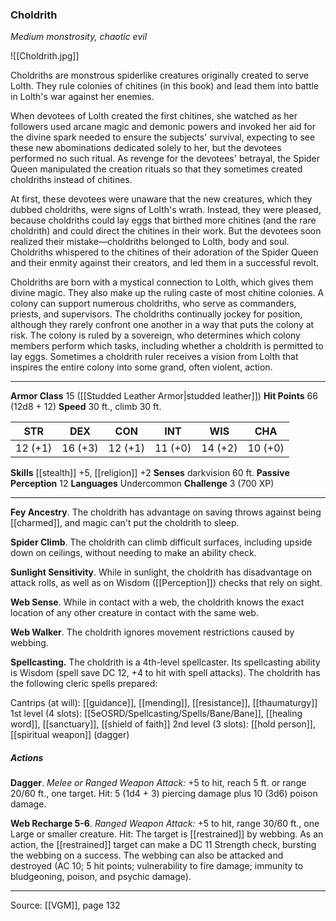 ### Choldrith
_Medium monstrosity, chaotic evil_

![[Choldrith.jpg]]

Choldriths are monstrous spiderlike creatures originally created to serve Lolth. They rule colonies of chitines (in this book) and lead them into battle in Lolth's war against her enemies.

When devotees of Lolth created the first chitines, she watched as her followers used arcane magic and demonic powers and invoked her aid for the divine spark needed to ensure the subjects' survival, expecting to see these new abominations dedicated solely to her, but the devotees performed no such ritual. As revenge for the devotees' betrayal, the Spider Queen manipulated the creation rituals so that they sometimes created choldriths instead of chitines.

At first, these devotees were unaware that the new creatures, which they dubbed choldriths, were signs of Lolth's wrath. Instead, they were pleased, because choldriths could lay eggs that birthed more chitines (and the rare choldrith) and could direct the chitines in their work. But the devotees soon realized their mistake—choldriths belonged to Lolth, body and soul. Choldriths whispered to the chitines of their adoration of the Spider Queen and their enmity against their creators, and led them in a successful revolt.

Choldriths are born with a mystical connection to Lolth, which gives them divine magic. They also make up the ruling caste of most chitine colonies. A colony can support numerous choldriths, who serve as commanders, priests, and supervisors. The choldriths continually jockey for position, although they rarely confront one another in a way that puts the colony at risk. The colony is ruled by a sovereign, who determines which colony members perform which tasks, including whether a choldrith is permitted to lay eggs. Sometimes a choldrith ruler receives a vision from Lolth that inspires the entire colony into some grand, often violent, action.



---

**Armor Class** 15 ([[Studded Leather Armor|studded leather]])
**Hit Points** 66 (12d8 + 12)
**Speed** 30 ft., climb 30 ft.

| STR     | DEX     | CON     | INT     | WIS     | CHA     |
|---------|---------|---------|---------|---------|---------|
| 12 (+1) | 16 (+3) | 12 (+1) | 11 (+0) | 14 (+2) | 10 (+0) |

**Skills** [[stealth]] +5, [[religion]] +2
**Senses** darkvision 60 ft.
**Passive Perception** 12
**Languages** Undercommon
**Challenge** 3 (700 XP)

---

**Fey Ancestry**. The choldrith has advantage on saving throws against being [[charmed]], and magic can't put the choldrith to sleep.

**Spider Climb**. The choldrith can climb difficult surfaces, including upside down on ceilings, without needing to make an ability check.

**Sunlight Sensitivity**. While in sunlight, the choldrith has disadvantage on attack rolls, as well as on Wisdom ([[Perception]]) checks that rely on sight.

**Web Sense**. While in contact with a web, the choldrith knows the exact location of any other creature in contact with the same web.

**Web Walker**. The choldrith ignores movement restrictions caused by webbing.

**Spellcasting.** The choldrith is a 4th-level spellcaster. Its spellcasting ability is Wisdom (spell save DC 12, +4 to hit with spell attacks). The choldrith has the following cleric spells prepared:

Cantrips (at will): [[guidance]], [[mending]], [[resistance]], [[thaumaturgy]]
1st level (4 slots): [[5eOSRD/Spellcasting/Spells/Bane/Bane]], [[healing word]], [[sanctuary]], [[shield of faith]]
2nd level (3 slots): [[hold person]], [[spiritual weapon]] (dagger)

##### Actions
**Dagger**. _Melee or Ranged Weapon Attack:_ +5 to hit, reach 5 ft. or range 20/60 ft., one target. Hit: 5 (1d4 + 3) piercing damage plus 10 (3d6) poison damage.

**Web Recharge 5-6**. _Ranged Weapon Attack:_ +5 to hit, range 30/60 ft., one Large or smaller creature. Hit: The target is [[restrained]] by webbing. As an action, the [[restrained]] target can make a DC 11 Strength check, bursting the webbing on a success. The webbing can also be attacked and destroyed (AC 10; 5 hit points; vulnerability to fire damage; immunity to bludgeoning, poison, and psychic damage).


---

Source: [[VGM]], page 132